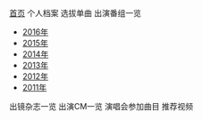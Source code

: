 [首页][home]
个人档案
选拔单曲
出演番组一览
- [2016年][bangumi 2016]
- [2015年][bangumi 2015]
- [2014年][bangumi 2014]
- [2013年][bangumi 2013]
- [2012年][bangumi 2012]
- [2011年][bangumi 2011]

出镜杂志一览
出演CM一览
演唱会参加曲目
推荐视频

[home]:./home
[bangumi 2011]:./2011年出演番组
[bangumi 2012]:./2012年出演番组
[bangumi 2013]:./2013年出演番组
[bangumi 2014]:./2014年出演番组
[bangumi 2015]:./2015年出演番组
[bangumi 2016]:./2016年出演番组